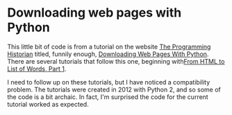 # Downloading web pages with Python

This little bit of code is from a tutorial on the website [The Programming Historian](https://programminghistorian.org/) titled, funnily enough, [Downloading Web Pages With Python](https://programminghistorian.org/en/lessons/working-with-web-pages). There are several tutorials that follow this one, beginning with[From HTML to List of Words, Part 1](https://programminghistorian.org/en/lessons/?topic=python).

I need to follow up on these tutorials, but I have noticed a compatibility problem. The tutorials were created in 2012 with Python 2, and so some of the code is a bit archaic. In fact, I'm surprised the code for the current tutorial worked as expected.
